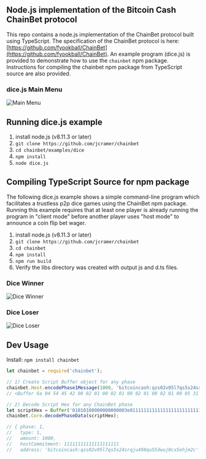 ## Node.js implementation of the Bitcoin Cash ChainBet protocol

This repo contains a node.js implementation of the ChainBet protocol built using TypeScript. The specification of the ChainBet protocol is here: [https://github.com/fyookball/ChainBet](https://github.com/fyookball/ChainBet).  An example program (dice.js) is provided to demonstrate how to use the `chainbet` npm package.  Instructions for compiling the chainbet npm package from TypeScript source are also provided.

### dice.js Main Menu

![Main Menu](https://github.com/deskviz/chainbet/blob/master/examples/dice/images/main_menu.png?raw=true)

## Running dice.js example

 1. install node.js (v8.11.3 or later)
 2. `git clone https://github.com/jcramer/chainbet`
 3. `cd chainbet/examples/dice`
 4. `npm install`
 6. `node dice.js`

## Compiling TypeScript Source for npm package

The following dice.js example shows a simple command-line program which facilitates a trustless p2p dice games using the ChainBet npm package.  Running this example requires that at least one player is already running the program in "client mode" before another player uses "host mode" to announce a coin flip bet wager.

 1. install node.js (v8.11.3 or later)
 2. `git clone https://github.com/jcramer/chainbet`
 3. `cd chainbet`
 4. `npm install`
 5. `npm run build`
 6. Verify the libs directory was created with output js and d.ts files.

### Dice Winner

![Dice Winner](https://github.com/deskviz/chainbet/blob/master/examples/dice/images/Coin%20Flip%20Winner.png?raw=true)

### Dice Loser

![Dice Loser](https://github.com/deskviz/chainbet/blob/master/examples/dice/images/Coin%20Flip%20Loser.png?raw=true)

## Dev Usage

Install: `npm install chainbet`

```js
let chainbet = require('chainbet');

// 1) Create Script Buffer object for any phase
chainbet.Host.encodePhase1Message(1000, 'bitcoincash:qzs02v05l7qs5s24srqju498qu55dwuj0cx5ehjm2c');
// <Buffer 6a 04 54 45 42 00 02 01 00 02 01 00 02 01 00 02 01 00 05 31 32 33 34 35 36 62 69 74 63 6f 69 6e 63 61 73 68 3a 71 7a 73 30 32 76 30 35 6c 37 71 73 35 ... >

// 2) Decode Script Hex for any ChainBet phase
let scriptHex = Buffer('01010100000000000003e81111111111111111111111111111111111111111a0f531f4ff810a415580c12e54a7072946bb927e');
chainbet.Core.decodePhaseData(scriptHex);

// { phase: 1,
//   type: 1,
//   amount: 1000,
//   hostCommitment: 11111111111111111111
//   address: 'bitcoincash:qzs02v05l7qs5s24srqju498qu55dwuj0cx5ehjm2c' }

```
